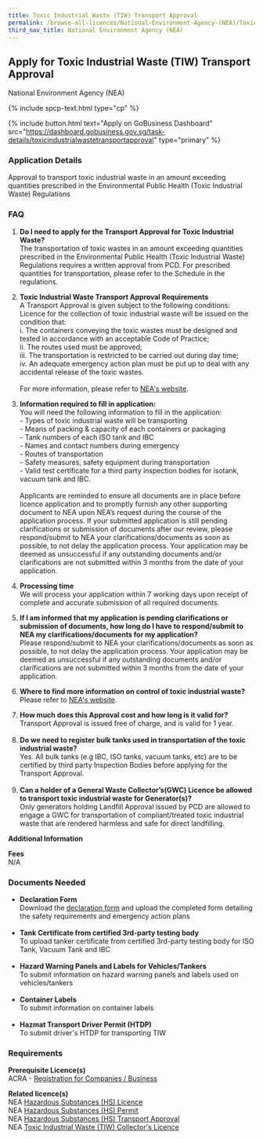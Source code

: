 ```yaml
---
title: Toxic Industrial Waste (TIW) Transport Approval
permalink: /browse-all-licences/National-Environment-Agency-(NEA)/Toxic-Industrial-Waste-(TIW)-Transport-Approval
third_nav_title: National Environment Agency (NEA)
---
```


## Apply for Toxic Industrial Waste (TIW) Transport Approval

National Environment Agency (NEA)

{% include spcp-text.html type="cp" %}

{% include button.html text="Apply on GoBusiness Dashboard" src="https://dashboard.gobusiness.gov.sg/task-details/toxicindustrialwastetransportapproval" type="primary" %}

<H3>Application Details</H3>

<p>Approval to transport toxic industrial waste in an amount exceeding quantities prescribed in the Environmental Public Health (Toxic Industrial Waste) Regulations</p>
<h3>FAQ</h3>
<ol>
<li>
<p><strong>Do I need to apply for the Transport Approval for Toxic Industrial Waste?<br></strong>The transportation of toxic wastes in an amount exceeding quantities prescribed in the Environmental Public Health (Toxic Industrial Waste) Regulations requires a written approval from PCD. For prescribed quantities for transportation, please refer to the Schedule in the regulations.</p>
</li>
<li>
<p><strong>Toxic Industrial Waste Transport Approval Requirements</strong><br>A Transport Approval is given subject to the following conditions:<br>Licence for the collection of toxic industrial waste will be issued on the condition that:<br>i. The containers conveying the toxic wastes must be designed and tested in accordance with an acceptable Code of Practice;<br>ii. The routes used must be approved;<br>iii. The transportation is restricted to be carried out during day time;<br>iv. An adequate emergency action plan must be put up to deal with any accidental release of the toxic wastes.<br><br>For more information, please refer to <a href="https://www.nea.gov.sg" target="_blank" rel="noopener">NEA's website</a>.</p>
</li>
<li>
<p><strong>Information required to fill in application:</strong><br>You will need the following information to fill in the application:<br>- Types of toxic industrial waste will be transporting<br>- Means of packing &amp; capacity of each containers or packaging<br>- Tank numbers of each ISO tank and IBC<br>- Names and contact numbers during emergency<br>- Routes of transportation<br>- Safety measures, safety equipment during transportation<br>- Valid test certificate for a third party inspection bodies for isotank, vacuum tank and IBC.<br><br>Applicants are reminded to ensure all documents are in place before licence application and to promptly furnish any other supporting document to NEA upon NEA&rsquo;s request during the course of the application process. If your submitted application is still pending clarifications or submission of documents after our review, please respond/submit to NEA your clarifications/documents as soon as possible, to not delay the application process. Your application may be deemed as unsuccessful if any outstanding documents and/or clarifications are not submitted within 3 months from the date of your application.</p>
</li>
<li>
<p><strong>Processing time</strong><br>We will process your application within 7 working days upon receipt of complete and accurate submission of all required documents.</p>
</li>
<li>
<p><strong>If I am informed that my application is pending clarifications or submission of documents, how long do I have to respond/submit to NEA my clarifications/documents for my application?</strong><br>Please respond/submit to NEA your clarifications/documents as soon as possible, to not delay the application process. Your application may be deemed as unsuccessful if any outstanding documents and/or clarifications are not submitted within 3 months from the date of your application.</p>
</li>
<li>
<p><strong>Where to find more information on control of toxic industrial waste?</strong><br>Please refer to <a href="https://www.nea.gov.sg/our-services/pollution-control/hazardous-waste/toxic-waste-control" target="_blank" rel="noopener">NEA's website</a>.</p>
</li>
<li><strong>How much does this Approval cost and how long is it valid for?</strong><br>Transport Approval is issued free of charge, and is valid for 1 year.<br><br></li>
<li><strong>Do we need to register bulk tanks used in transportation of the toxic industrial waste?</strong><br>Yes. All bulk tanks (e.g IBC, ISO tanks, vacuum tanks, etc) are to be certified by third party Inspection Bodies before applying for the Transport Approval.<br><br></li>
<li><strong>Can a holder of a General Waste Collector&rsquo;s(GWC) Licence be allowed to transport toxic industrial waste for Generator(s)?</strong><br>Only generators holding Landfill Approval issued by PCD are allowed to engage a GWC for transportation of compliant/treated toxic industrial waste that are rendered harmless and safe for direct landfilling.</li>
</ol>

<strong>Additional Information</strong>

<p><strong>Fees</strong><br>N/A</p>

<H3>Documents Needed</H3>

<ul>
<li><strong>Declaration Form</strong><br>Download the <a href="http://www.nea.gov.sg/docs/default-source/anti-pollution-radiation-protection/chemical-pollution/application-form-for-ta-under-reg-24(1)-8-2-11.pdf" target="_blank" rel="noopener">declaration&nbsp;form</a> and upload the completed form detailing the safety requirements and emergency action plans<br><br></li>
<li><strong>Tank Certificate from certified 3rd-party testing body</strong><br>To upload tanker certificate from certified 3rd-party testing body for ISO Tank, Vacuum Tank and IBC<br><br></li>
<li><strong>Hazard Warning Panels and Labels for Vehicles/Tankers</strong><br>To submit information on hazard warning panels and labels used on vehicles/tankers<br><br></li>
<li><strong>Container Labels</strong><br>To submit information on container labels<br><br></li>
<li><strong>Hazmat Transport Driver Permit (HTDP)</strong><br>To submit driver's HTDP for transporting TIW</li>
</ul>

<H3>Requirements</H3>

<p><strong>Prerequisite Licence(s)</strong><br>ACRA - <a href="https://www.acra.gov.sg/Home/" target="_blank" rel="noopener">Registration for Companies / Business</a></p>
<p><strong>Related licence(s)</strong><br>NEA <a href="https://licence1.business.gov.sg/feportal/web/frontier/eAdvisor?redirection=true&amp;selectedLicenceIds=172" target="_blank" rel="noopener">Hazardous Substances (HS) Licence</a><br>NEA <a href="https://licence1.business.gov.sg/feportal/web/frontier/eAdvisor?redirection=true&amp;selectedLicenceIds=173" target="_blank" rel="noopener">Hazardous Substances (HS) Permit</a><br>NEA <a href="https://licence1.business.gov.sg/feportal/web/frontier/eAdvisor?redirection=true&amp;selectedLicenceIds=174" target="_blank" rel="noopener">Hazardous Substances (HS) Transport Approval</a><br>NEA <a href="https://licence1.business.gov.sg/feportal/web/frontier/eAdvisor?redirection=true&amp;selectedLicenceIds=175" target="_blank" rel="noopener">Toxic Industrial Waste (TIW) Collector's Licence</a></p>

